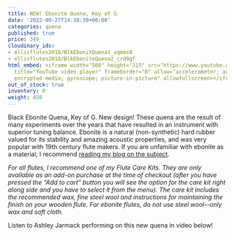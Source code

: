 ```yaml
---
title: NEW! Ebonite Quena, Key of G
date: '2022-09-27T14:10:39+00:00'
categories: quena
published: true
price: 349
cloudinary_ids:
- ellisflutes2018/BlkEbonitQuena1_xqmms8
- ellisflutes2018/BlkEboniteQuena2_crd9gf
html_embed: <iframe width="560" height="315" src="https://www.youtube.com/embed/o4mcMUva8os"
  title="YouTube video player" frameborder="0" allow="accelerometer; autoplay; clipboard-write;
  encrypted-media; gyroscope; picture-in-picture" allowfullscreen></iframe>
out_of_stock: true
inventory: 0
weight: 450
---
```


Black Ebonite Quena, Key of G.  New design! These quena are the result of many experiments over the years that have resulted in an instrument with superior tuning balance.  Ebonite is a natural (non-synthetic) hard rubber valued for its stability and amazing acoustic properties, and was very popular with 19th century flute makers.  If you are unfamiliar with ebonite as a material, I recommend [reading my blog on the subject](https://www.ellisflutes.com/blog/what-is-ebonite).  


*For all flutes, I recommend one of my Flute Care Kits.  They are only available as an add-on purchase at the time of checkout (after you have pressed the “Add to cart” button you will see the option for the care kit right along side and you have to select it from the menu). The care kit includes the recommended wax, fine steel wool and instructions for maintaining the finish on your wooden flute.  For ebonite flutes, do not use steel wool--only wax and soft cloth.*

Listen to Ashley Jarmack performing on this new quena in video below!